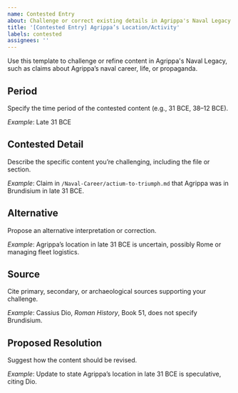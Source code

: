 ```yaml
---
name: Contested Entry
about: Challenge or correct existing details in Agrippa's Naval Legacy
title: '[Contested Entry] Agrippa’s Location/Activity'
labels: contested
assignees: ''
---
```


Use this template to challenge or refine content in Agrippa's Naval Legacy, such as claims about Agrippa’s naval career, life, or propaganda.

## Period

Specify the time period of the contested content (e.g., 31 BCE, 38–12 BCE).

*Example*: Late 31 BCE

## Contested Detail

Describe the specific content you’re challenging, including the file or section.

*Example*: Claim in `/Naval-Career/actium-to-triumph.md` that Agrippa was in Brundisium in late 31 BCE.

## Alternative

Propose an alternative interpretation or correction.

*Example*: Agrippa’s location in late 31 BCE is uncertain, possibly Rome or managing fleet logistics.

## Source

Cite primary, secondary, or archaeological sources supporting your challenge.

*Example*: Cassius Dio, *Roman History*, Book 51, does not specify Brundisium.

## Proposed Resolution

Suggest how the content should be revised.

*Example*: Update to state Agrippa’s location in late 31 BCE is speculative, citing Dio.
